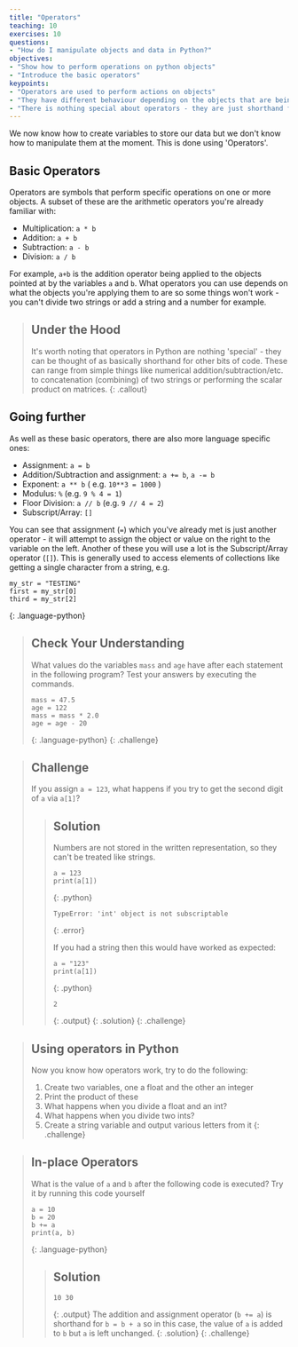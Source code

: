```yaml
---
title: "Operators"
teaching: 10
exercises: 10
questions:
- "How do I manipulate objects and data in Python?"
objectives:
- "Show how to perform operations on python objects"
- "Introduce the basic operators"
keypoints:
- "Operators are used to perform actions on objects"
- "They have different behaviour depending on the objects that are being acted on"
- "There is nothing special about operators - they are just shorthand for running other bits of code"
---
```


We now know how to create variables to store our data but we don't know how to manipulate them
at the moment. This is done using 'Operators'.

## Basic Operators

Operators are symbols that perform specific operations on one or more objects. A subset of these
are the arithmetic operators you're already familiar with:

* Multiplication: `a * b`
* Addition: `a + b`
* Subtraction: `a - b` 
* Division: `a / b`

For example, `a+b` is the addition operator being applied to the objects pointed at by the variables
`a` and `b`.
What operators you can use depends on what the objects you're applying them to are so some
things won't work - you can't divide two strings or add a string and a number for example.

> ## Under the Hood
>
> It's worth noting that operators in Python are nothing 'special' - they can be thought of
> as basically shorthand for other bits of code. These can range from simple things like
> numerical addition/subtraction/etc. to concatenation (combining) of two strings or performing
> the scalar product on matrices. 
{: .callout}

## Going further

As well as these basic operators, there are also more language specific ones:

* Assignment: `a = b`
* Addition/Subtraction and assignment: `a += b`, `a -= b`
* Exponent: `a ** b` ( e.g. `10**3 = 1000` )
* Modulus: `%` (e.g. `9 % 4 = 1`)
* Floor Division: `a // b` (e.g. `9 // 4 = 2`) 
* Subscript/Array: `[]`

You can see that assignment (`=`) which you've already met is just another
operator - it will attempt to assign the object or value on the right to the variable on the left.
Another of these you will use a lot is the Subscript/Array operator (`[]`). This is generally used to access elements of
collections like getting a single character from a string, e.g.

~~~
my_str = "TESTING"
first = my_str[0]
third = my_str[2]
~~~
{: .language-python}

> ## Check Your Understanding
>
> What values do the variables `mass` and `age` have after each statement in the following program?
> Test your answers by executing the commands.
>
> ~~~
> mass = 47.5
> age = 122
> mass = mass * 2.0
> age = age - 20
> ~~~
> {: .language-python}
{: .challenge}

> ## Challenge
>
> If you assign `a = 123`,
> what happens if you try to get the second digit of `a` via `a[1]`?
>
> > ## Solution
> > Numbers are not stored in the written representation,
> > so they can't be treated like strings.
> >
> > ~~~
> > a = 123
> > print(a[1])
> > ~~~
> > {: .python}
> > ~~~
> > TypeError: 'int' object is not subscriptable
> > ~~~
> > {: .error}
> > 
> > If you had a string then this would have worked as expected:
> > ~~~
> > a = "123"
> > print(a[1])
> > ~~~
> > {: .python}
> > ~~~
> > 2
> > ~~~
> > {: .output}
> {: .solution}
{: .challenge}


> ## Using operators in Python
> 
> Now you know how operators work, try to do the following:
> 1. Create two variables, one a float and the other an integer
> 2. Print the product of these
> 3. What happens when you divide a float and an int?
> 4. What happens when you divide two ints?
> 5. Create a string variable and output various letters from it
{: .challenge}


> ## In-place Operators
> 
> What is the value of `a` and `b` after the following code is executed? Try it by running this code yourself
> ~~~
> a = 10
> b = 20
> b += a
> print(a, b)
> ~~~
> {: .language-python}
> > ## Solution
> > ~~~
> > 10 30
> > ~~~
> > {: .output}
> > The addition and assignment operator (`b += a`) is shorthand for `b = b + a` so in this case, the
> > value of `a` is added to `b` but `a` is left unchanged.
> {: .solution}
{: .challenge}